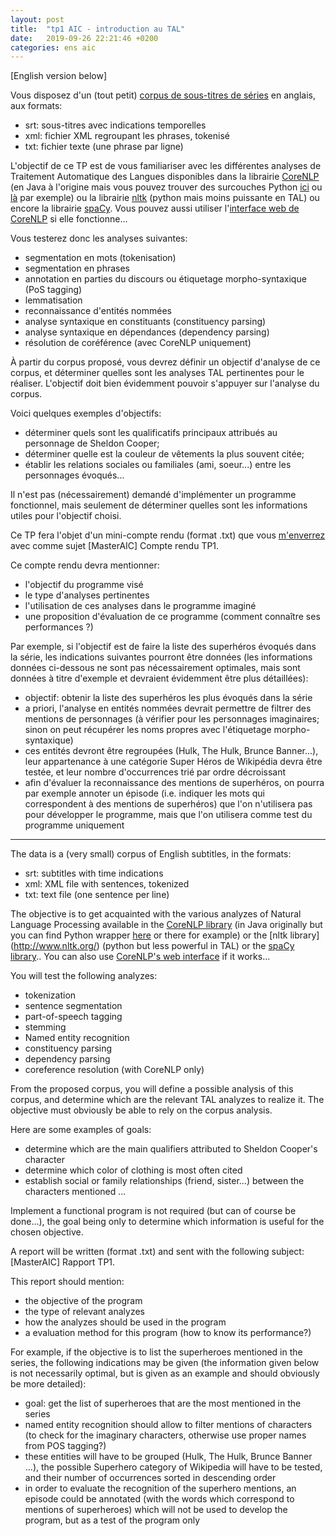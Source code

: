 ```yaml
---
layout: post
title:  "tp1 AIC - introduction au TAL"
date:   2019-09-26 22:21:46 +0200
categories: ens aic
---
```


[English version below]

Vous disposez d'un (tout petit) [corpus de sous-titres de séries](https://perso.limsi.fr/annlor/enseignement/tbbt.tar.gz) en anglais, aux formats:
- srt: sous-titres avec indications temporelles
- xml: fichier XML regroupant les phrases, tokenisé
- txt: fichier texte (une phrase par ligne)


L'objectif de ce TP est de vous familiariser avec les différentes analyses de Traitement Automatique des Langues disponibles dans la librairie [CoreNLP](https://stanfordnlp.github.io/CoreNLP/) (en Java à l'origine mais vous pouvez trouver des surcouches Python [ici](https://github.com/Lynten/stanford-corenlp) ou [là](https://github.com/dasmith/stanford-corenlp-python) par exemple) ou la librairie [nltk](http://www.nltk.org/) (python mais moins puissante en TAL) ou encore la librairie [spaCy](https://spacy.io/).
Vous pouvez aussi utiliser l'[interface web de CoreNLP](corenlp.run) si elle fonctionne...

Vous testerez donc les analyses suivantes:
- segmentation en mots (tokenisation)
- segmentation en phrases
- annotation en parties du discours ou étiquetage morpho-syntaxique (PoS tagging)
- lemmatisation
- reconnaissance d'entités nommées
- analyse syntaxique en constituants (constituency parsing)
- analyse syntaxique en dépendances (dependency parsing)
- résolution de coréférence (avec CoreNLP uniquement)

À partir du corpus proposé, vous devrez définir un objectif d'analyse de ce corpus, et déterminer quelles sont les analyses TAL pertinentes pour le réaliser. L'objectif doit bien évidemment pouvoir s'appuyer sur l'analyse du corpus.

Voici quelques exemples d'objectifs:
- déterminer quels sont les qualificatifs principaux attribués au personnage de Sheldon Cooper;
- déterminer quelle est la couleur de vêtements la plus souvent citée;
- établir les relations sociales ou familiales (ami, soeur...) entre les personnages évoqués...

Il n'est pas (nécessairement) demandé d'implémenter un programme fonctionnel, mais seulement de déterminer quelles sont les informations utiles pour l'objectif choisi.

Ce TP fera l'objet d'un mini-compte rendu (format .txt) que vous [m'enverrez](mailto:annlor@limsi.fr) avec comme sujet [MasterAIC] Compte rendu TP1.

Ce compte rendu devra mentionner:
- l'objectif du programme visé
- le type d'analyses pertinentes
- l'utilisation de ces analyses dans le programme imaginé
- une proposition d'évaluation de ce programme (comment connaître ses performances ?)

Par exemple, si l'objectif est de faire la liste des superhéros évoqués dans la série, les indications suivantes pourront être données (les informations données ci-dessous ne sont pas nécessairement optimales, mais sont données à titre d'exemple et devraient évidemment être plus détaillées):
- objectif: obtenir la liste des superhéros les plus évoqués dans la série
- a priori, l'analyse en entités nommées devrait permettre de filtrer des mentions de personnages (à vérifier pour les personnages imaginaires; sinon on peut récupérer les noms propres avec l'étiquetage morpho-syntaxique)
- ces entités devront être regroupées (Hulk, The Hulk, Brunce Banner...), leur appartenance à une catégorie Super Héros de Wikipédia devra être testée, et leur nombre d'occurrences trié par ordre décroissant
- afin d'évaluer la reconnaissance des mentions de superhéros, on pourra par exemple annoter un épisode (i.e. indiquer les mots qui correspondent à des mentions de superhéros) que l'on n'utilisera pas pour développer le programme, mais que l'on utilisera comme test du programme uniquement

------
The data is a (very small) corpus of English subtitles, in the formats:

- srt: subtitles with time indications
- xml: XML file with sentences, tokenized
- txt: text file (one sentence per line)

The objective is to get acquainted with the various analyzes of Natural  Language Processing available in the [CoreNLP library](https://stanfordnlp.github.io/CoreNLP/) (in Java originally but you can find Python wrapper [here](https://github.com/Lynten/stanford-corenlp) or there for example) or the [nltk library] (http://www.nltk.org/) (python but less powerful in TAL) or the [spaCy library](https://spacy.io/)..
You can also use [CoreNLP's web interface](corenlp.run) if it works...

You will test the following analyzes:

- tokenization
- sentence segmentation
- part-of-speech tagging
- stemming
- Named entity recognition
- constituency parsing
- dependency parsing
- coreference resolution (with CoreNLP only)

From the proposed corpus, you will define a possible analysis of this corpus, and determine which are the relevant TAL analyzes to realize it. The objective must obviously be able to rely on the corpus analysis.

Here are some examples of goals:

- determine which are the main qualifiers attributed to Sheldon Cooper's character
- determine which color of clothing is most often cited
- establish social or family relationships (friend, sister...) between the characters mentioned ...

Implement a functional program is not required (but can of course be done...), the goal being only to determine which information is useful for the chosen objective.

A report will be written (format .txt) and sent with the following subject: [MasterAIC] Rapport TP1.

This report should mention:

- the objective of the program
- the type of relevant analyzes
- how the analyzes should be used in the program
- a evaluation method for this program (how to know its performance?)

For example, if the objective is to list the superheroes mentioned in the series, the following indications may be given (the information given below is not necessarily optimal, but is given as an example and should obviously be more detailed):

- goal: get the list of superheroes that are the most mentioned in the series
- named entity recognition should allow to filter mentions of characters (to check for the imaginary characters, otherwise use proper names from POS tagging?)
- these entities will have to be grouped (Hulk, The Hulk, Brunce Banner ...), the possible Superhero category of Wikipedia will have to be tested, and their number of occurrences sorted in descending order
- in order to evaluate the recognition of the superhero mentions, an episode could be annotated (with the words which correspond to mentions of superheroes) which will not be used to develop the program, but as a test of the program only
